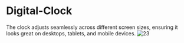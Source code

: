 # Digital-Clock
The clock adjusts seamlessly across different screen sizes, ensuring it looks great on desktops, tablets, and mobile devices.
![23](https://github.com/user-attachments/assets/1a8d2a1d-4296-4982-99a8-43bff04b1520)

